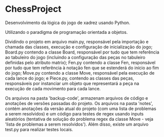 # ChessProject
Desenvolvimento da lógica do jogo de xadrez usando Python.

Utilizando o paradigma de programação orientada a objetos.

Dividindo o projeto em arquivo main.py, responsável pela importação e chamada das classes, execução e configuração de inicialização do jogo; Board.py contendo a classe Board, responsável por tudo que tem referência ao tabuleiro do jogo (incluindo a configuração das peças no tabuleiro definidas pelo atributo matrix); Fen.py contendo a classe Fen, responsável por tudo que tem referência à notação fen que se estenderá do início ao fim do jogo; Move.py contendo a classe Move, responsável pela execução de cada lance do jogo; e Piece.py, contendo as classes das peças, responsáveis por instanciar um objeto que representará a peça na execução de cada movimento para cada lance.

Os arquivos na pasta 'backup-code', armazenam arquivos de código e anotações de versões passadas do projeto. Os arquivos na pasta 'notes', contém anotações da versão atual do projeto (com uma lista de problemas a serem resolvidos) e um código para testes de regex usando inputs aleatórios (tentativa de solução do problema regex da classe Move - veja 'lista de problemas a serem resolvidos'). Além disso, existe um arquivo test.py para realizar testes locais.
